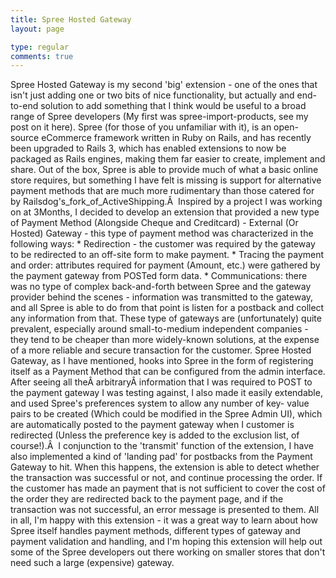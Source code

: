 ```yaml
---
title: Spree Hosted Gateway
layout: page

type: regular
comments: true
---
```


Spree Hosted Gateway is my second 'big' extension - one of the ones that isn't
just adding one or two bits of nice functionality, but actually and end-to-end
solution to add something that I think would be useful to a broad range of
Spree developers (My first was spree-import-products, see my post on it here).
Spree (for those of you unfamiliar with it), is an open-source eCommerce
framework written in Ruby on Rails, and has recently been upgraded to Rails 3,
which has enabled extensions to now be packaged as Rails engines, making them
far easier to create, implement and share. Out of the box, Spree is able to
provide much of what a basic online store requires, but something I have felt
is missing is support for alternative payment methods that are much more
rudimentary than those catered for by Railsdog's_fork_of_ActiveShipping.Â 
Inspired by a project I was working on at 3Months, I decided to develop an
extension that provided a new type of Payment Method (Alongside Cheque and
Creditcard) - External (Or Hosted) Gateway - this type of payment method was
characterized in the following ways:
    * Redirection - the customer was required by the gateway to be redirected
      to an off-site form to make payment.
    * Tracing the payment and order: attributes required for payment (Amount,
      etc.) were gathered by the payment gateway from POSTed form data.
    * Communications: there was no type of complex back-and-forth between Spree
      and the gateway provider behind the scenes - information was transmitted
      to the gateway, and all Spree is able to do from that point is listen for
      a postback and collect any information from that.
These type of gateways are (unfortunately) quite prevalent, especially around
small-to-medium independent companies - they tend to be cheaper than more
widely-known solutions, at the expense of a more reliable and secure
transaction for the customer.
Spree Hosted Gateway, as I have mentioned, hooks into Spree in the form of
registering itself as a Payment Method that can be configured from the admin
interface. After seeing all theÂ arbitraryÂ information that I was required to
POST to the payment gateway I was testing against, I also made it easily
extendable, and used Spree's preferences system to allow any number of key-
value pairs to be created (Which could be modified in the Spree Admin UI),
which are automatically posted to the payment gateway when I customer is
redirected (Unless the preference key is added to the exclusion list, of
course!).Â 
I conjunction to the 'transmit' function of the extension, I have also
implemented a kind of 'landing pad' for postbacks from the Payment Gateway to
hit. When this happens, the extension is able to detect whether the transaction
was successful or not, and continue processing the order. If the customer has
made an payment that is not sufficient to cover the cost of the order they are
redirected back to the payment page, and if the transaction was not successful,
an error message is presented to them.
All in all, I'm happy with this extension - it was a great way to learn about
how Spree itself handles payment methods, different types of gateway and
payment validation and handling, and I'm hoping this extension will help out
some of the Spree developers out there working on smaller stores that don't
need such a large (expensive) gateway.

